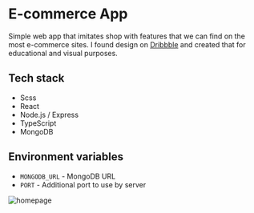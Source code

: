 # E-commerce App

Simple web app that imitates shop with features that we can find on the most e-commerce sites.
I found design on [Dribbble](https://dribbble.com/shots/19614098-Shopcart-E-Commerce-Product-Page) and created that for educational and visual purposes.

## Tech stack

-   Scss
-   React
-   Node.js / Express
-   TypeScript
-   MongoDB

## Environment variables

-   `MONGODB_URL` - MongoDB URL
-   `PORT` - Additional port to use by server

![homepage](https://img001.prntscr.com/file/img001/q94KnzcXSPq7qEyujSFGiw.png)
